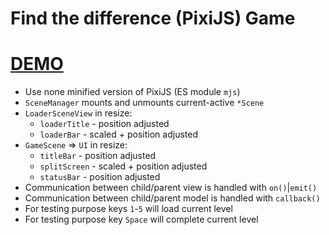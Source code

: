 # Find the difference (PixiJS) Game

# [DEMO](https://volodalexey.github.io/find-the-difference/)

- Use none minified version of PixiJS (ES module `mjs`)
- `SceneManager` mounts and unmounts current-active `*Scene`
- `LoaderSceneView` in resize:
  - `loaderTitle` - position adjusted
  - `loaderBar` - scaled + position adjusted
- `GameScene` => `UI` in resize:
  - `titleBar` - position adjusted
  - `splitScreen` - scaled + position adjusted
  - `statusBar` - position adjusted
- Communication between child/parent view is handled with `on()`|`emit()`
- Communication between child/parent model is handled with `callback()`
- For testing purpose keys `1`-`5` will load current level
- For testing purpose key `Space` will complete current level
